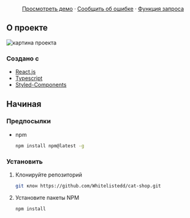 <br />
<div align="center">
    <a href="https://cat-shop-test.vercel.app/">Просмотреть демо</a>
    ·
    <a href="https://github.com/Whitelistedd/Cat-Shop/issues">Сообщить об ошибке</a>
    ·
    <a href="https://github.com/Whitelistedd/Cat-Shop/issues">Функция запроса</a>
  </p>
</div>

<!-- О ПРОЕКТЕ -->

## О проекте

![картина проекта](https://i.imgur.com/VfxUQlH.png)

### Создано с

- [React.js](https://reactjs.org/)
- [Typescript](https://www.typescriptlang.org/)
- [Styled-Components](https://styled-components.com/)

<!-- НАЧАЛО -->

## Начиная

### Предпосылки

- npm
  ```sh
  npm install npm@latest -g
  ```

### Установить

1. Клонируйте репозиторий

   ```sh
   git клон https://github.com/Whitelistedd/cat-shop.git
   ```

2. Установите пакеты NPM

   ```sh
   npm install
   ```
